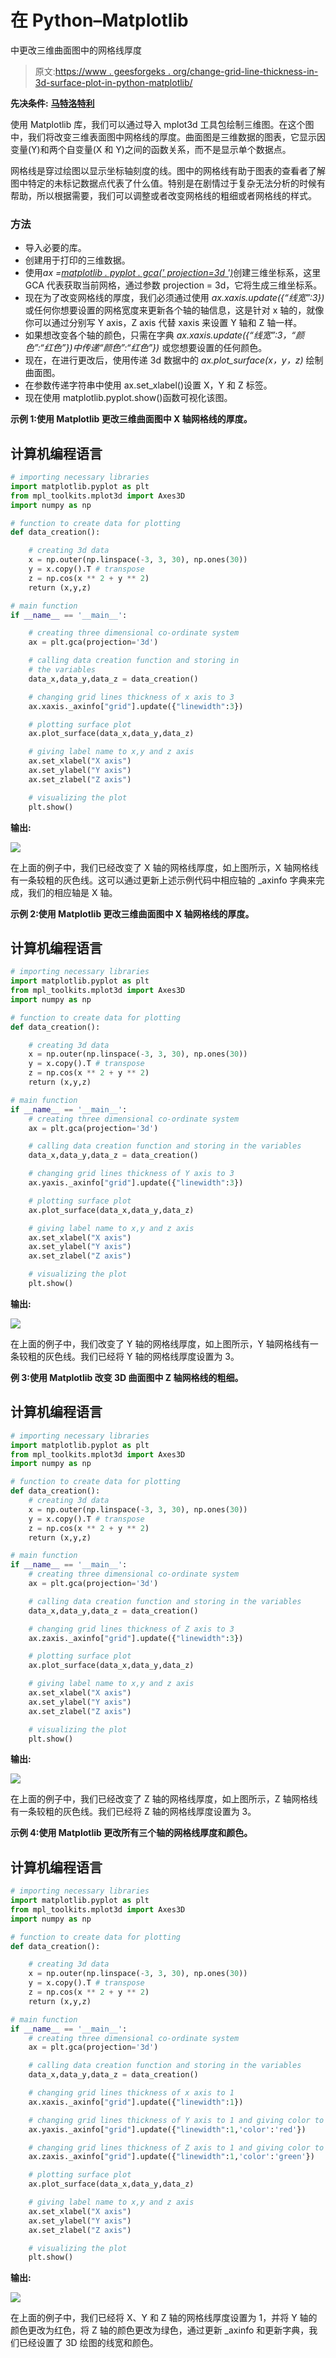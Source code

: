 # 在 Python–Matplotlib

中更改三维曲面图中的网格线厚度

> 原文:[https://www . geesforgeks . org/change-grid-line-thickness-in-3d-surface-plot-in-python-matplotlib/](https://www.geeksforgeeks.org/change-grid-line-thickness-in-3d-surface-plot-in-python-matplotlib/)

**先决条件:** [**马特洛特利**](https://www.geeksforgeeks.org/three-dimensional-plotting-in-python-using-matplotlib/)

使用 Matplotlib 库，我们可以通过导入 mplot3d 工具包绘制三维图。在这个图中，我们将改变三维表面图中网格线的厚度。曲面图是三维数据的图表，它显示因变量(Y)和两个自变量(X 和 Y)之间的函数关系，而不是显示单个数据点。

网格线是穿过绘图以显示坐标轴刻度的线。图中的网格线有助于图表的查看者了解图中特定的未标记数据点代表了什么值。特别是在剧情过于复杂无法分析的时候有帮助，所以根据需要，我们可以调整或者改变网格线的粗细或者网格线的样式。

### 方法

*   导入必要的库。
*   创建用于打印的三维数据。
*   使用*ax =*[*matplotlib . pyplot . gca(' projection=3d ')*](https://www.geeksforgeeks.org/matplotlib-pyplot-gca-in-python/)创建三维坐标系，这里 GCA 代表获取当前网格，通过参数 projection = 3d，它将生成三维坐标系。
*   现在为了改变网格线的厚度，我们必须通过使用 *ax.xaxis.update({“线宽”:3})* 或任何你想要设置的网格宽度来更新各个轴的轴信息，这是针对 x 轴的，就像你可以通过分别写 Y axis，Z axis 代替 xaxis 来设置 Y 轴和 Z 轴一样。
*   如果想改变各个轴的颜色，只需在字典 *ax.xaxis.update({“线宽”:3，“颜色”:“红色”})中传递“颜色”:“红色”})* 或您想要设置的任何颜色。
*   现在，在进行更改后，使用传递 3d 数据中的 *ax.plot_surface(x，y，z)* 绘制曲面图。
*   在参数传递字符串中使用 ax.set_xlabel()设置 X，Y 和 Z 标签。
*   现在使用 matplotlib.pyplot.show()函数可视化该图。

**示例 1:使用 Matplotlib 更改三维曲面图中 X 轴网格线的厚度。**

## 计算机编程语言

```py
# importing necessary libraries
import matplotlib.pyplot as plt
from mpl_toolkits.mplot3d import Axes3D
import numpy as np

# function to create data for plotting
def data_creation():

    # creating 3d data
    x = np.outer(np.linspace(-3, 3, 30), np.ones(30))
    y = x.copy().T # transpose
    z = np.cos(x ** 2 + y ** 2)
    return (x,y,z)

# main function
if __name__ == '__main__':

    # creating three dimensional co-ordinate system
    ax = plt.gca(projection='3d')

    # calling data creation function and storing in
    # the variables
    data_x,data_y,data_z = data_creation()

    # changing grid lines thickness of x axis to 3
    ax.xaxis._axinfo["grid"].update({"linewidth":3})

    # plotting surface plot
    ax.plot_surface(data_x,data_y,data_z)

    # giving label name to x,y and z axis
    ax.set_xlabel("X axis")
    ax.set_ylabel("Y axis")
    ax.set_zlabel("Z axis")

    # visualizing the plot
    plt.show()
```

**输出:**

![](img/8b2b73e9ab689aa072e47bfbaf895e9f.png)

在上面的例子中，我们已经改变了 X 轴的网格线厚度，如上图所示，X 轴网格线有一条较粗的灰色线。这可以通过更新上述示例代码中相应轴的 _axinfo 字典来完成，我们的相应轴是 X 轴。

**示例 2:使用 Matplotlib 更改三维曲面图中 X 轴网格线的厚度。**

## 计算机编程语言

```py
# importing necessary libraries
import matplotlib.pyplot as plt
from mpl_toolkits.mplot3d import Axes3D
import numpy as np

# function to create data for plotting
def data_creation():

    # creating 3d data
    x = np.outer(np.linspace(-3, 3, 30), np.ones(30))
    y = x.copy().T # transpose
    z = np.cos(x ** 2 + y ** 2)
    return (x,y,z)

# main function
if __name__ == '__main__':
    # creating three dimensional co-ordinate system
    ax = plt.gca(projection='3d')

    # calling data creation function and storing in the variables
    data_x,data_y,data_z = data_creation()

    # changing grid lines thickness of Y axis to 3
    ax.yaxis._axinfo["grid"].update({"linewidth":3})

    # plotting surface plot
    ax.plot_surface(data_x,data_y,data_z)

    # giving label name to x,y and z axis
    ax.set_xlabel("X axis")
    ax.set_ylabel("Y axis")
    ax.set_zlabel("Z axis")

    # visualizing the plot
    plt.show()
```

**输出:**

![](img/773748e570ed3a803254c74eece196be.png)

在上面的例子中，我们改变了 Y 轴的网格线厚度，如上图所示，Y 轴网格线有一条较粗的灰色线。我们已经将 Y 轴的网格线厚度设置为 3。

**例 3:使用 Matplotlib 改变 3D 曲面图中 Z 轴网格线的粗细。**

## 计算机编程语言

```py
# importing necessary libraries
import matplotlib.pyplot as plt
from mpl_toolkits.mplot3d import Axes3D
import numpy as np

# function to create data for plotting
def data_creation():
    # creating 3d data
    x = np.outer(np.linspace(-3, 3, 30), np.ones(30))
    y = x.copy().T # transpose
    z = np.cos(x ** 2 + y ** 2)
    return (x,y,z)

# main function
if __name__ == '__main__':
    # creating three dimensional co-ordinate system
    ax = plt.gca(projection='3d')

    # calling data creation function and storing in the variables
    data_x,data_y,data_z = data_creation()

    # changing grid lines thickness of Z axis to 3
    ax.zaxis._axinfo["grid"].update({"linewidth":3})

    # plotting surface plot
    ax.plot_surface(data_x,data_y,data_z)

    # giving label name to x,y and z axis
    ax.set_xlabel("X axis")
    ax.set_ylabel("Y axis")
    ax.set_zlabel("Z axis")

    # visualizing the plot
    plt.show()
```

**输出:**

![](img/a7b98ef951eb95597f51f765fcab05fc.png)

在上面的例子中，我们已经改变了 Z 轴的网格线厚度，如上图所示，Z 轴网格线有一条较粗的灰色线。我们已经将 Z 轴的网格线厚度设置为 3。

**示例 4:使用 Matplotlib 更改所有三个轴的网格线厚度和颜色。**

## 计算机编程语言

```py
# importing necessary libraries
import matplotlib.pyplot as plt
from mpl_toolkits.mplot3d import Axes3D
import numpy as np

# function to create data for plotting
def data_creation():

    # creating 3d data
    x = np.outer(np.linspace(-3, 3, 30), np.ones(30))
    y = x.copy().T # transpose
    z = np.cos(x ** 2 + y ** 2)
    return (x,y,z)

# main function
if __name__ == '__main__':
    # creating three dimensional co-ordinate system
    ax = plt.gca(projection='3d')

    # calling data creation function and storing in the variables
    data_x,data_y,data_z = data_creation()

    # changing grid lines thickness of x axis to 1
    ax.xaxis._axinfo["grid"].update({"linewidth":1})

    # changing grid lines thickness of Y axis to 1 and giving color to red
    ax.yaxis._axinfo["grid"].update({"linewidth":1,'color':'red'})

    # changing grid lines thickness of Z axis to 1 and giving color to green
    ax.zaxis._axinfo["grid"].update({"linewidth":1,'color':'green'})

    # plotting surface plot
    ax.plot_surface(data_x,data_y,data_z)

    # giving label name to x,y and z axis
    ax.set_xlabel("X axis")
    ax.set_ylabel("Y axis")
    ax.set_zlabel("Z axis")

    # visualizing the plot
    plt.show()
```

**输出:**

![](img/9754705f3be3d34d20c94746d933db1a.png)

在上面的例子中，我们已经将 X、Y 和 Z 轴的网格线厚度设置为 1，并将 Y 轴的颜色更改为红色，将 Z 轴的颜色更改为绿色，通过更新 _axinfo 和更新字典，我们已经设置了 3D 绘图的线宽和颜色。